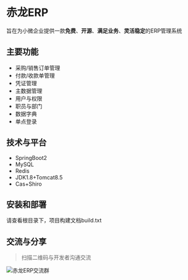# 赤龙ERP

旨在为小微企业提供一款**免费**、**开源**、**满足业务**、**灵活稳定**的ERP管理系统

## 主要功能

- 采购/销售订单管理
- 付款/收款单管理
- 凭证管理
- 主数据管理
- 用户与权限
- 职员与部门
- 数据字典
- 单点登录

## 技术与平台

- SpringBoot2
- MySQL
- Redis
- JDK1.8+Tomcat8.5
- Cas+Shiro

## 安装和部署

请查看根目录下，项目构建文档build.txt

## 交流与分享

> 扫描二维码与开发者沟通交流

![赤龙ERP交流群](https://github.com/redragon1985/redragon-erp/redragon.png "赤龙ERP交流群")

